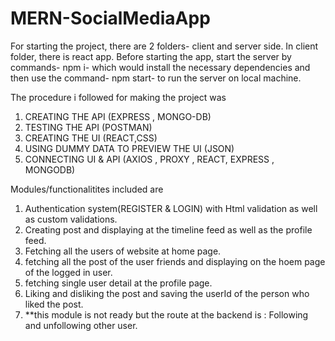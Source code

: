 # MERN-SocialMediaApp

For starting the project, there are 2 folders- client and server side. 
In client folder, there is react app. Before starting the app, start the server by commands- npm i- which would install the necessary dependencies and then use the command- npm start- to run the server on local machine.

The procedure i followed for making the project was 
1) CREATING THE API (EXPRESS , MONGO-DB)
2) TESTING THE API (POSTMAN)
3) CREATING THE UI (REACT,CSS)
4) USING DUMMY DATA TO PREVIEW THE UI (JSON)
5) CONNECTING UI & API (AXIOS , PROXY , REACT, EXPRESS , MONGODB)


Modules/functionalitites included are
1) Authentication system(REGISTER & LOGIN) with Html validation as well as custom validations.
2) Creating post and displaying at the timeline feed as well as the profile feed.
3) Fetching all the users of website at home page.
4) fetching all the post of the user friends and displaying on the hoem page of the logged in user.
5) fetching single user detail at the profile page.
6) Liking and disliking the post and saving the userId of the person who liked the post.
7) **this module is not ready but the route at the backend is : Following and unfollowing other user.
 
